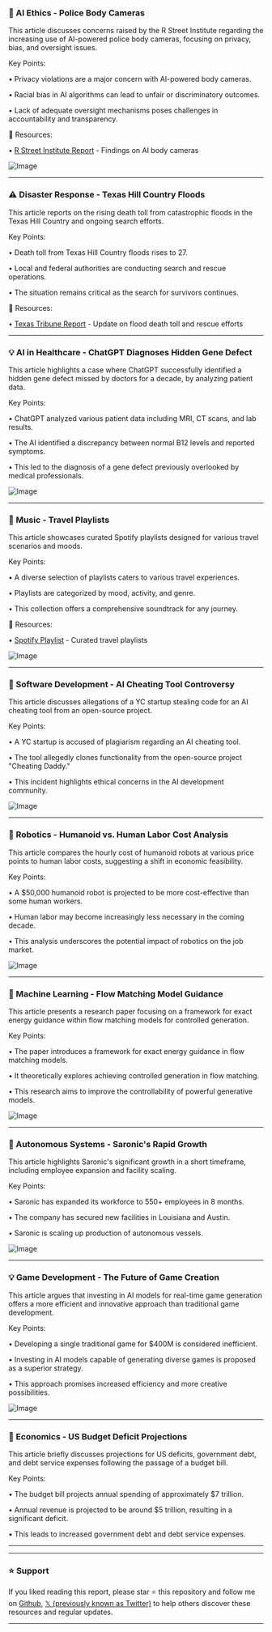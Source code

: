 ### 🤖 AI Ethics - Police Body Cameras

This article discusses concerns raised by the R Street Institute regarding the increasing use of AI-powered police body cameras, focusing on privacy, bias, and oversight issues.

Key Points:

• Privacy violations are a major concern with AI-powered body cameras.


• Racial bias in AI algorithms can lead to unfair or discriminatory outcomes.


• Lack of adequate oversight mechanisms poses challenges in accountability and transparency.


🔗 Resources:

• [R Street Institute Report](https://scoopmedia.co/3TqmpaW) -  Findings on AI body cameras


![Image](https://pbs.twimg.com/media/GvGyHKfWUAIOnJq?format=jpg&name=small)


---

### ⚠️ Disaster Response - Texas Hill Country Floods

This article reports on the rising death toll from catastrophic floods in the Texas Hill Country and ongoing search efforts.

Key Points:

• Death toll from Texas Hill Country floods rises to 27.


• Local and federal authorities are conducting search and rescue operations.


• The situation remains critical as the search for survivors continues.


🔗 Resources:

• [Texas Tribune Report](https://t.co/RDYzyKqe4G) - Update on flood death toll and rescue efforts


---

### 💡 AI in Healthcare - ChatGPT Diagnoses Hidden Gene Defect

This article highlights a case where ChatGPT successfully identified a hidden gene defect missed by doctors for a decade, by analyzing patient data.

Key Points:

• ChatGPT analyzed various patient data including MRI, CT scans, and lab results.


• The AI identified a discrepancy between normal B12 levels and reported symptoms.


• This led to the diagnosis of a gene defect previously overlooked by medical professionals.


![Image](https://pbs.twimg.com/media/GvD1OP5aAAMvqm0?format=jpg&name=small)


---

### 🚀 Music - Travel Playlists

This article showcases curated Spotify playlists designed for various travel scenarios and moods.

Key Points:

•  A diverse selection of playlists caters to various travel experiences.


• Playlists are categorized by mood, activity, and genre.



• This collection offers a comprehensive soundtrack for any journey.


🔗 Resources:

• [Spotify Playlist](https://open.spotify.com/user/guidaautonoma?si=KiGBgrm2QU-6txJpA3xQJQ…) - Curated travel playlists


![Image](https://pbs.twimg.com/media/GvErqT8W4AEbW9D?format=jpg&name=small)


---

### 🤖 Software Development - AI Cheating Tool Controversy

This article discusses allegations of a YC startup stealing code for an AI cheating tool from an open-source project.


Key Points:

• A YC startup is accused of plagiarism regarding an AI cheating tool.


• The tool allegedly clones functionality from the open-source project "Cheating Daddy."


•  This incident highlights ethical concerns in the AI development community.


![Image](https://pbs.twimg.com/media/Gu_ZGklXYAAgreD?format=jpg&name=small)


---

### 🤖 Robotics - Humanoid vs. Human Labor Cost Analysis

This article compares the hourly cost of humanoid robots at various price points to human labor costs, suggesting a shift in economic feasibility.


Key Points:

•  A $50,000 humanoid robot is projected to be more cost-effective than some human workers.


• Human labor may become increasingly less necessary in the coming decade.


• This analysis underscores the potential impact of robotics on the job market.


![Image](https://pbs.twimg.com/media/Gu82tGeXIAAinzE?format=jpg&name=small)


---

### 🤖 Machine Learning - Flow Matching Model Guidance

This article presents a research paper focusing on a framework for exact energy guidance within flow matching models for controlled generation.

Key Points:

• The paper introduces a framework for exact energy guidance in flow matching models.


• It theoretically explores achieving controlled generation in flow matching.


• This research aims to improve the controllability of powerful generative models.


![Image](https://pbs.twimg.com/media/GvAdwUFWUAAA-SI?format=jpg&name=small)


---

### 🚀 Autonomous Systems - Saronic's Rapid Growth

This article highlights Saronic's significant growth in a short timeframe, including employee expansion and facility scaling.

Key Points:

• Saronic has expanded its workforce to 550+ employees in 8 months.


• The company has secured new facilities in Louisiana and Austin.


•  Saronic is scaling up production of autonomous vessels.


![Image](https://pbs.twimg.com/amplify_video_thumb/1941108822564552704/img/uQWRtSEO6SJW6EVi.jpg)


---

### 💡 Game Development - The Future of Game Creation

This article argues that investing in AI models for real-time game generation offers a more efficient and innovative approach than traditional game development.

Key Points:

• Developing a single traditional game for $400M is considered inefficient.


•  Investing in AI models capable of generating diverse games is proposed as a superior strategy.


• This approach promises increased efficiency and more creative possibilities.


![Image](https://pbs.twimg.com/media/Gu90ljIb0EEQB9Q?format=jpg&name=small)


---

### 🤖 Economics - US Budget Deficit Projections

This article briefly discusses projections for US deficits, government debt, and debt service expenses following the passage of a budget bill.

Key Points:

• The budget bill projects annual spending of approximately $7 trillion.


• Annual revenue is projected to be around $5 trillion, resulting in a significant deficit.



•  This leads to increased government debt and debt service expenses.


---


---

### ⭐️ Support

If you liked reading this report, please star ⭐️ this repository and follow me on [Github](https://github.com/Drix10), [𝕏 (previously known as Twitter)](https://x.com/DRIX_10_) to help others discover these resources and regular updates.

---